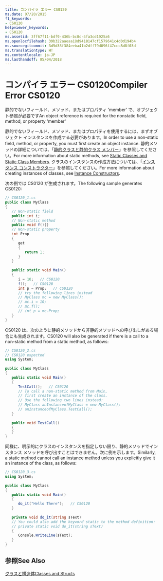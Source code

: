 ```yaml
---
title: コンパイラ エラー CS0120
ms.date: 07/20/2015
f1_keywords:
- CS0120
helpviewer_keywords:
- CS0120
ms.assetid: 3ff67f11-bdf9-436b-bc0c-4fa3cd1925a6
ms.openlocfilehash: 39b322aaeaa18d9418147cf1579641c4d0d194b4
ms.sourcegitcommit: 3d5d33f384eeba41b2dff79d096f47ccc8d8f03d
ms.translationtype: HT
ms.contentlocale: ja-JP
ms.lasthandoff: 05/04/2018
---
```

# <a name="compiler-error-cs0120"></a><span data-ttu-id="33890-102">コンパイラ エラー CS0120</span><span class="sxs-lookup"><span data-stu-id="33890-102">Compiler Error CS0120</span></span>
<span data-ttu-id="33890-103">静的でないフィールド、メソッド、またはプロパティ 'member' で、オブジェクト参照が必要です</span><span class="sxs-lookup"><span data-stu-id="33890-103">An object reference is required for the nonstatic field, method, or property 'member'</span></span>  
  
 <span data-ttu-id="33890-104">静的でないフィールド、メソッド、またはプロパティを使用するには、まずオブジェクト インスタンスを作成する必要があります。</span><span class="sxs-lookup"><span data-stu-id="33890-104">In order to use a non-static field, method, or property, you must first create an object instance.</span></span> <span data-ttu-id="33890-105">静的メソッドの詳細については、「[静的クラスと静的クラス メンバー](../../../csharp/programming-guide/classes-and-structs/static-classes-and-static-class-members.md)」を参照してください。</span><span class="sxs-lookup"><span data-stu-id="33890-105">For more information about static methods, see [Static Classes and Static Class Members](../../../csharp/programming-guide/classes-and-structs/static-classes-and-static-class-members.md).</span></span> <span data-ttu-id="33890-106">クラスのインスタンスの作成方法については、「[インスタンス コンストラクター](../../../csharp/programming-guide/classes-and-structs/instance-constructors.md)」を参照してください。</span><span class="sxs-lookup"><span data-stu-id="33890-106">For more information about creating instances of classes, see [Instance Constructors](../../../csharp/programming-guide/classes-and-structs/instance-constructors.md).</span></span>  
  
 <span data-ttu-id="33890-107">次の例では CS0120 が生成されます。</span><span class="sxs-lookup"><span data-stu-id="33890-107">The following sample generates CS0120:</span></span>  
  
```csharp  
// CS0120_1.cs  
public class MyClass  
{  
   // Non-static field  
   public int i;   
   // Non-static method  
   public void f(){}  
   // Non-static property  
   int Prop  
   {  
      get   
      {  
         return 1;   
      }  
   }  
  
   public static void Main()  
   {  
      i = 10;   // CS0120  
      f();   // CS0120  
      int p = Prop;   // CS0120  
      // try the following lines instead  
      // MyClass mc = new MyClass();  
      // mc.i = 10;  
      // mc.f();  
      // int p = mc.Prop;  
   }  
}  
```  
  
 <span data-ttu-id="33890-108">CS0120 は、次のように静的メソッドから非静的メソッドへの呼び出しがある場合にも生成されます。</span><span class="sxs-lookup"><span data-stu-id="33890-108">CS0120 will also be generated if there is a call to a non-static method from a static method, as follows:</span></span>  
  
```csharp  
// CS0120_2.cs  
// CS0120 expected  
using System;  
  
public class MyClass  
{  
   public static void Main()  
   {  
      TestCall();   // CS0120  
      // To call a non-static method from Main,  
      // first create an instance of the class.  
      // Use the following two lines instead:  
      // MyClass anInstanceofMyClass = new MyClass();  
      // anInstanceofMyClass.TestCall();  
   }  
  
   public void TestCall()  
   {  
   }  
}  
```  
  
 <span data-ttu-id="33890-109">同様に、明示的にクラスのインスタンスを指定しない限り、静的メソッドでインスタンス メソッドを呼び出すことはできません。次に例を示します。</span><span class="sxs-lookup"><span data-stu-id="33890-109">Similarly, a static method cannot call an instance method unless you explicitly give it an instance of the class, as follows:</span></span>  
  
```csharp  
// CS0120_3.cs  
using System;  
  
public class MyClass  
{  
   public static void Main()  
   {  
      do_it("Hello There");   // CS0120  
   }  
  
   private void do_it(string sText)  
   // You could also add the keyword static to the method definition:  
   // private static void do_it(string sText)  
   {  
      Console.WriteLine(sText);  
   }  
}  
```  
  
## <a name="see-also"></a><span data-ttu-id="33890-110">参照</span><span class="sxs-lookup"><span data-stu-id="33890-110">See Also</span></span>  
 [<span data-ttu-id="33890-111">クラスと構造体</span><span class="sxs-lookup"><span data-stu-id="33890-111">Classes and Structs</span></span>](../../../csharp/programming-guide/classes-and-structs/index.md)
